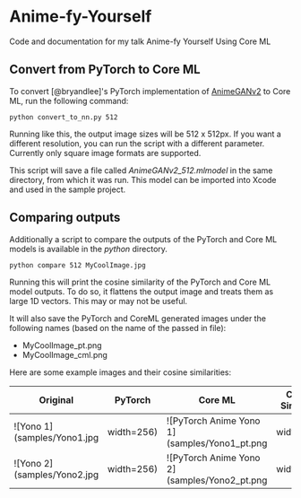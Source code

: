 # Anime-fy-Yourself
Code and documentation for my talk Anime-fy Yourself Using Core ML

## Convert from PyTorch to Core ML
To convert [@bryandlee]'s PyTorch implementation of [AnimeGANv2](https://github.com/bryandlee/animegan2-pytorch) to Core ML, run the following command:

```
python convert_to_nn.py 512
```

Running like this, the output image sizes will be 512 x 512px. If you want a different resolution, you can run the script with a different parameter. Currently only square image formats are supported.

This script will save a file called _AnimeGANv2_512.mlmodel_ in the same directory, from which it was run. This model can be imported into Xcode and used in the sample project.

## Comparing outputs

Additionally a script to compare the outputs of the PyTorch and Core ML models is available in the _python_ directory.

```
python compare 512 MyCoolImage.jpg
```

Running this will print the cosine similarity of the PyTorch and Core ML model outputs. To do so, it flattens the output image and treats them as large 1D vectors. This may or may not be useful.

It will also save the PyTorch and CoreML generated images under the following names (based on the name of the passed in file):

- MyCoolImage_pt.png
- MyCoolImage_cml.png

Here are some example images and their cosine similarities:

Original | PyTorch | Core ML | Cosine Similarity
-------- | ------- | ------- | -----------------
![Yono 1](samples/Yono1.jpg | width=256) | ![PyTorch Anime Yono 1](samples/Yono1_pt.png | width=256) | ![Core ML Anime Yono 1](samples/Yono1_cml.png | width=256) | 91.04% 
![Yono 2](samples/Yono2.jpg | width=256) | ![PyTorch Anime Yono 2](samples/Yono2_pt.png | width=256) | ![Core ML Anime Yono 2](samples/Yono2_cml.png | width=256) | 80.48%
